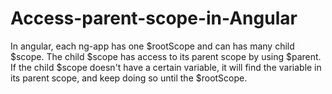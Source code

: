 # Access-parent-scope-in-Angular

In angular, each ng-app has one $rootScope and can has many child $scope.
The child $scope has access to its parent scope by using $parent.
If the child $scope doesn't have a certain variable, it will find the variable in its parent scope, and keep doing so until the $rootScope.
